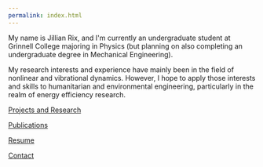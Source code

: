 ```yaml
---
permalink: index.html
---
```


My name is Jillian Rix, and I'm currently an undergraduate student at Grinnell College majoring in Physics (but planning on also completing an undergraduate degree in Mechanical Engineering).

My research interests and experience have mainly been in the field of nonlinear and vibrational dynamics. However, I hope to apply those interests and skills to humanitarian and environmental engineering, particularly in the realm of energy efficiency research.

[Projects and Research](projects.md)

[Publications](publications.md)

[Resume](resume.md)

[Contact](contact.md)
